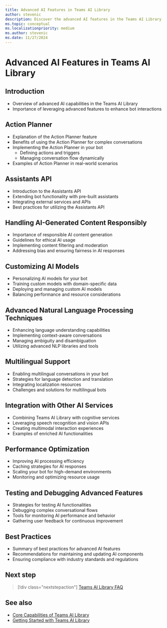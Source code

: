 ```yaml
---
title: Advanced AI Features in Teams AI Library
author: stevenic
description: Discover the advanced AI features in the Teams AI Library, including the Action Planner, Assistants API, and guidelines for handling AI-generated content responsibly.
ms.topic: conceptual
ms.localizationpriority: medium
ms.author: stevenic
ms.date: 11/27/2024
---
```


# Advanced AI Features in Teams AI Library

## Introduction

- Overview of advanced AI capabilities in the Teams AI Library
- Importance of leveraging advanced features to enhance bot interactions

## Action Planner

- Explanation of the Action Planner feature
- Benefits of using the Action Planner for complex conversations
- Implementing the Action Planner in your bot
  - Defining actions and triggers
  - Managing conversation flow dynamically
- Examples of Action Planner in real-world scenarios

## Assistants API

- Introduction to the Assistants API
- Extending bot functionality with pre-built assistants
- Integrating external services and APIs
- Best practices for utilizing the Assistants API

## Handling AI-Generated Content Responsibly

- Importance of responsible AI content generation
- Guidelines for ethical AI usage
- Implementing content filtering and moderation
- Addressing bias and ensuring fairness in AI responses

## Customizing AI Models

- Personalizing AI models for your bot
- Training custom models with domain-specific data
- Deploying and managing custom AI models
- Balancing performance and resource considerations

## Advanced Natural Language Processing Techniques

- Enhancing language understanding capabilities
- Implementing context-aware conversations
- Managing ambiguity and disambiguation
- Utilizing advanced NLP libraries and tools

## Multilingual Support

- Enabling multilingual conversations in your bot
- Strategies for language detection and translation
- Integrating localization resources
- Challenges and solutions for multilingual bots

## Integration with Other AI Services

- Combining Teams AI Library with cognitive services
- Leveraging speech recognition and vision APIs
- Creating multimodal interaction experiences
- Examples of enriched AI functionalities

## Performance Optimization

- Improving AI processing efficiency
- Caching strategies for AI responses
- Scaling your bot for high-demand environments
- Monitoring and optimizing resource usage

## Testing and Debugging Advanced Features

- Strategies for testing AI functionalities
- Debugging complex conversational flows
- Tools for monitoring AI performance and behavior
- Gathering user feedback for continuous improvement

## Best Practices

- Summary of best practices for advanced AI features
- Recommendations for maintaining and updating AI components
- Ensuring compliance with industry standards and regulations

## Next step

> [!div class="nextstepaction"]
> [Teams AI Library FAQ](faq.md)

## See also

- [Core Capabilities of Teams AI Library](core-capabilities.md)
- [Getting Started with Teams AI Library](getting-started-with-teams-ai-library.md)